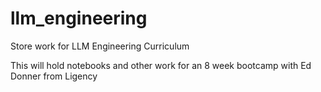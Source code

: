 # llm_engineering
Store work for LLM Engineering Curriculum

This will hold notebooks and other work for an 8 week bootcamp with Ed Donner from Ligency
